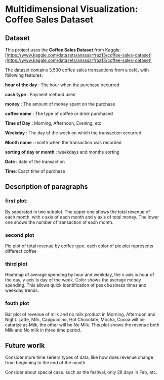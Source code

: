 # Multidimensional Visualization: Coffee Sales Dataset

## Dataset

This project uses the **Coffee Sales Dataset** from Kaggle:
[https://www.kaggle.com/datasets/anassarfraz13/coffee-sales-dataset](https://www.kaggle.com/datasets/anassarfraz13/coffee-sales-dataset)

The dataset contains 3,530 coffee sales transactions from a café,  with following features:

**hour of the day** : The hour when the purchase occurred

**cash type** : Payment method used

**money** : The amount of money spent on the purchase

**coffee name** : The type of coffee or drink purchased

**Time of Day** : Morning, Afternoon, Evening, etc

**Weekday** : The day of the week on which the transaction occurred

**Month name** : month when the transaction was recorded

**sorting of day or month** : weekdays and months sorting

**Date** : date of the transaction

**Time**: Exact time of purchase

## Description of paragraphs

### first plot:

By seperated in two subplot. The upper one shows the total revenue of each month, with x axis of each month and y axis of total money. The lower one shows the number of transaction of each month.

### second plot

Pie plot of total revenue by coffee type. each color of pie plot represents differect coffee

### third plot

Heatmap of average spending by hour and weekday, the x axis is hour of the day, y axis is day of the week. Color shows the average money spending. This allows quick identification of peak business times and weekday trends.

### fouth plot

Bar plot of revenue of milk and no milk product in Morning, Afternoon and Night. Latte, Milk, Cappuccino, Hot Chocolate, Mocha, Cocoa will be catorize as Milk, the other will be No Milk. This plot shows the revenue both Milk and No milk in three time period.

## Future worlk

Consider more time seriers types of data, like how does revenue change from beginning to the end of the month

Consider about special case. such as the festival, only 28 days in Feb, etc.
